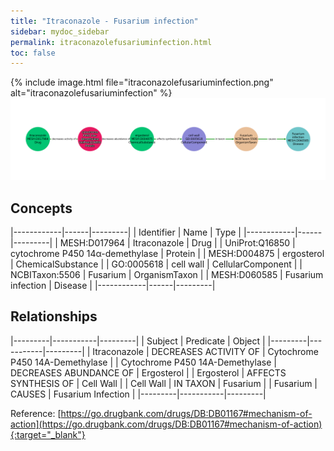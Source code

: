 ```yaml
---
title: "Itraconazole - Fusarium infection"
sidebar: mydoc_sidebar
permalink: itraconazolefusariuminfection.html
toc: false 
---
```


{% include image.html file="itraconazolefusariuminfection.png" alt="itraconazolefusariuminfection" %}![Path Visualization](/images/itraconazolefusariuminfection.png)

## Concepts

|------------|------|---------|
| Identifier | Name | Type    |
|------------|------|---------|
| MESH:D017964 | Itraconazole | Drug |
| UniProt:Q16850 | cytochrome P450 14α-demethylase | Protein |
| MESH:D004875 | ergosterol | ChemicalSubstance |
| GO:0005618 | cell wall | CellularComponent |
| NCBITaxon:5506 | Fusarium | OrganismTaxon |
| MESH:D060585 | Fusarium infection | Disease |
|------------|------|---------|

## Relationships

|---------|-----------|---------|
| Subject | Predicate | Object  |
|---------|-----------|---------|
| Itraconazole | DECREASES ACTIVITY OF | Cytochrome P450 14Α-Demethylase |
| Cytochrome P450 14Α-Demethylase | DECREASES ABUNDANCE OF | Ergosterol |
| Ergosterol | AFFECTS SYNTHESIS OF | Cell Wall |
| Cell Wall | IN TAXON | Fusarium |
| Fusarium | CAUSES | Fusarium Infection |
|---------|-----------|---------|

Reference: [https://go.drugbank.com/drugs/DB:DB01167#mechanism-of-action](https://go.drugbank.com/drugs/DB:DB01167#mechanism-of-action){:target="_blank"}